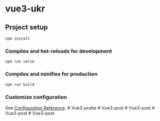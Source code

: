 # vue3-ukr

## Project setup
```
npm install
```

### Compiles and hot-reloads for development
```
npm run serve
```

### Compiles and minifies for production
```
npm run build
```

### Customize configuration
See [Configuration Reference](https://cli.vuejs.org/config/).
#   V u e 3 - p r o b e  
 #   V u e 3 - p o s t  
 #   V u e 3 - p o s t  
 #   V u e 3 - p o s t  
 #   V u e 3 - p o s t  
 